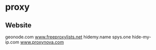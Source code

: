 # proxy


## Website

geonode.com
www.freeproxylists.net
hidemy.name
spys.one
hide-my-ip.com
www.proxynova.com
